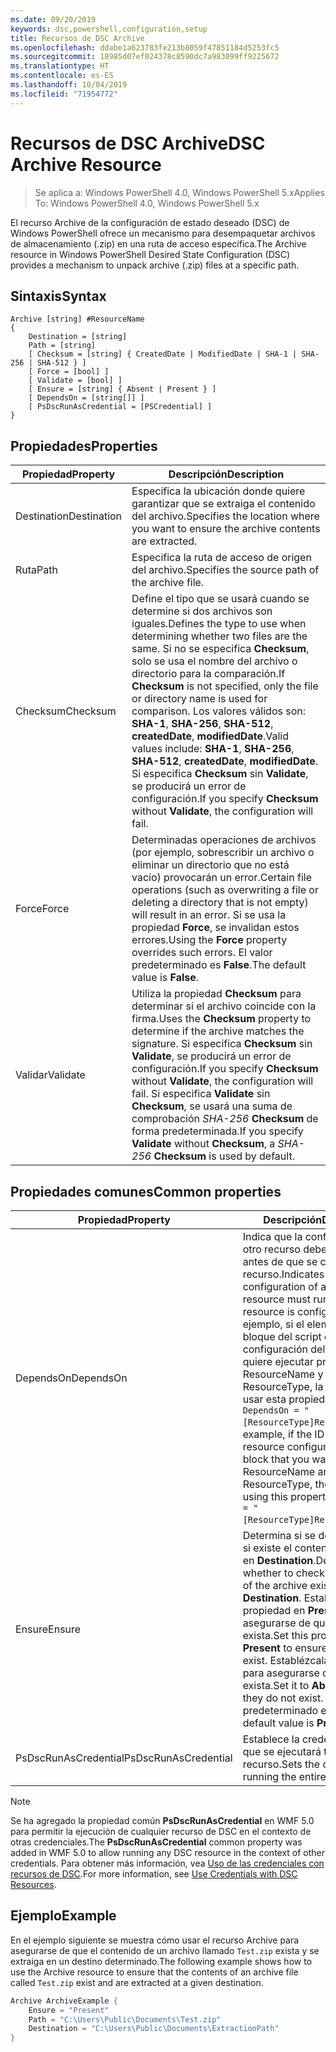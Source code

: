 ```yaml
---
ms.date: 09/20/2019
keywords: dsc,powershell,configuration,setup
title: Recursos de DSC Archive
ms.openlocfilehash: ddabe1a623783fe213b8059f47851184d5253fc5
ms.sourcegitcommit: 18985d07ef024378c8590dc7a983099ff9225672
ms.translationtype: HT
ms.contentlocale: es-ES
ms.lasthandoff: 10/04/2019
ms.locfileid: "71954772"
---
```

# <a name="dsc-archive-resource"></a><span data-ttu-id="9ccf9-103">Recursos de DSC Archive</span><span class="sxs-lookup"><span data-stu-id="9ccf9-103">DSC Archive Resource</span></span>

> <span data-ttu-id="9ccf9-104">Se aplica a: Windows PowerShell 4.0, Windows PowerShell 5.x</span><span class="sxs-lookup"><span data-stu-id="9ccf9-104">Applies To: Windows PowerShell 4.0, Windows PowerShell 5.x</span></span>

<span data-ttu-id="9ccf9-105">El recurso Archive de la configuración de estado deseado (DSC) de Windows PowerShell ofrece un mecanismo para desempaquetar archivos de almacenamiento (.zip) en una ruta de acceso específica.</span><span class="sxs-lookup"><span data-stu-id="9ccf9-105">The Archive resource in Windows PowerShell Desired State Configuration (DSC) provides a mechanism to unpack archive (.zip) files at a specific path.</span></span>

## <a name="syntax"></a><span data-ttu-id="9ccf9-106">Sintaxis</span><span class="sxs-lookup"><span data-stu-id="9ccf9-106">Syntax</span></span>

```Syntax
Archive [string] #ResourceName
{
    Destination = [string]
    Path = [string]
    [ Checksum = [string] { CreatedDate | ModifiedDate | SHA-1 | SHA-256 | SHA-512 } ]
    [ Force = [bool] ]
    [ Validate = [bool] ]
    [ Ensure = [string] { Absent | Present } ]
    [ DependsOn = [string[]] ]
    [ PsDscRunAsCredential = [PSCredential] ]
}
```

## <a name="properties"></a><span data-ttu-id="9ccf9-107">Propiedades</span><span class="sxs-lookup"><span data-stu-id="9ccf9-107">Properties</span></span>

|<span data-ttu-id="9ccf9-108">Propiedad</span><span class="sxs-lookup"><span data-stu-id="9ccf9-108">Property</span></span> |<span data-ttu-id="9ccf9-109">Descripción</span><span class="sxs-lookup"><span data-stu-id="9ccf9-109">Description</span></span> |
|---|---|
|<span data-ttu-id="9ccf9-110">Destination</span><span class="sxs-lookup"><span data-stu-id="9ccf9-110">Destination</span></span> |<span data-ttu-id="9ccf9-111">Especifica la ubicación donde quiere garantizar que se extraiga el contenido del archivo.</span><span class="sxs-lookup"><span data-stu-id="9ccf9-111">Specifies the location where you want to ensure the archive contents are extracted.</span></span> |
|<span data-ttu-id="9ccf9-112">Ruta</span><span class="sxs-lookup"><span data-stu-id="9ccf9-112">Path</span></span> |<span data-ttu-id="9ccf9-113">Especifica la ruta de acceso de origen del archivo.</span><span class="sxs-lookup"><span data-stu-id="9ccf9-113">Specifies the source path of the archive file.</span></span> |
|<span data-ttu-id="9ccf9-114">Checksum</span><span class="sxs-lookup"><span data-stu-id="9ccf9-114">Checksum</span></span> |<span data-ttu-id="9ccf9-115">Define el tipo que se usará cuando se determine si dos archivos son iguales.</span><span class="sxs-lookup"><span data-stu-id="9ccf9-115">Defines the type to use when determining whether two files are the same.</span></span> <span data-ttu-id="9ccf9-116">Si no se especifica **Checksum**, solo se usa el nombre del archivo o directorio para la comparación.</span><span class="sxs-lookup"><span data-stu-id="9ccf9-116">If **Checksum** is not specified, only the file or directory name is used for comparison.</span></span> <span data-ttu-id="9ccf9-117">Los valores válidos son: **SHA-1**, **SHA-256**, **SHA-512**, **createdDate**, **modifiedDate**.</span><span class="sxs-lookup"><span data-stu-id="9ccf9-117">Valid values include: **SHA-1**, **SHA-256**, **SHA-512**, **createdDate**, **modifiedDate**.</span></span> <span data-ttu-id="9ccf9-118">Si especifica **Checksum** sin **Validate**, se producirá un error de configuración.</span><span class="sxs-lookup"><span data-stu-id="9ccf9-118">If you specify **Checksum** without **Validate**, the configuration will fail.</span></span> |
|<span data-ttu-id="9ccf9-119">Force</span><span class="sxs-lookup"><span data-stu-id="9ccf9-119">Force</span></span> |<span data-ttu-id="9ccf9-120">Determinadas operaciones de archivos (por ejemplo, sobrescribir un archivo o eliminar un directorio que no está vacío) provocarán un error.</span><span class="sxs-lookup"><span data-stu-id="9ccf9-120">Certain file operations (such as overwriting a file or deleting a directory that is not empty) will result in an error.</span></span> <span data-ttu-id="9ccf9-121">Si se usa la propiedad **Force**, se invalidan estos errores.</span><span class="sxs-lookup"><span data-stu-id="9ccf9-121">Using the **Force** property overrides such errors.</span></span> <span data-ttu-id="9ccf9-122">El valor predeterminado es **False**.</span><span class="sxs-lookup"><span data-stu-id="9ccf9-122">The default value is **False**.</span></span> |
|<span data-ttu-id="9ccf9-123">Validar</span><span class="sxs-lookup"><span data-stu-id="9ccf9-123">Validate</span></span>| <span data-ttu-id="9ccf9-124">Utiliza la propiedad **Checksum** para determinar si el archivo coincide con la firma.</span><span class="sxs-lookup"><span data-stu-id="9ccf9-124">Uses the **Checksum** property to determine if the archive matches the signature.</span></span> <span data-ttu-id="9ccf9-125">Si especifica **Checksum** sin **Validate**, se producirá un error de configuración.</span><span class="sxs-lookup"><span data-stu-id="9ccf9-125">If you specify **Checksum** without **Validate**, the configuration will fail.</span></span> <span data-ttu-id="9ccf9-126">Si especifica **Validate** sin **Checksum**, se usará una suma de comprobación _SHA-256_ **Checksum** de forma predeterminada.</span><span class="sxs-lookup"><span data-stu-id="9ccf9-126">If you specify **Validate** without **Checksum**, a _SHA-256_ **Checksum** is used by default.</span></span> |

## <a name="common-properties"></a><span data-ttu-id="9ccf9-127">Propiedades comunes</span><span class="sxs-lookup"><span data-stu-id="9ccf9-127">Common properties</span></span>

|<span data-ttu-id="9ccf9-128">Propiedad</span><span class="sxs-lookup"><span data-stu-id="9ccf9-128">Property</span></span> |<span data-ttu-id="9ccf9-129">Descripción</span><span class="sxs-lookup"><span data-stu-id="9ccf9-129">Description</span></span> |
|---|---|
|<span data-ttu-id="9ccf9-130">DependsOn</span><span class="sxs-lookup"><span data-stu-id="9ccf9-130">DependsOn</span></span> |<span data-ttu-id="9ccf9-131">Indica que la configuración de otro recurso debe ejecutarse antes de que se configure este recurso.</span><span class="sxs-lookup"><span data-stu-id="9ccf9-131">Indicates that the configuration of another resource must run before this resource is configured.</span></span> <span data-ttu-id="9ccf9-132">Por ejemplo, si el elemento ID del bloque del script de configuración del recurso que quiere ejecutar primero es ResourceName y su tipo es ResourceType, la sintaxis para usar esta propiedad es `DependsOn = "[ResourceType]ResourceName"`.</span><span class="sxs-lookup"><span data-stu-id="9ccf9-132">For example, if the ID of the resource configuration script block that you want to run first is ResourceName and its type is ResourceType, the syntax for using this property is `DependsOn = "[ResourceType]ResourceName"`.</span></span> |
|<span data-ttu-id="9ccf9-133">Ensure</span><span class="sxs-lookup"><span data-stu-id="9ccf9-133">Ensure</span></span> |<span data-ttu-id="9ccf9-134">Determina si se debe comprobar si existe el contenido del archivo en **Destination**.</span><span class="sxs-lookup"><span data-stu-id="9ccf9-134">Determines whether to check if the content of the archive exists at the **Destination**.</span></span> <span data-ttu-id="9ccf9-135">Establezca esta propiedad en **Present** para asegurarse de que el contenido exista.</span><span class="sxs-lookup"><span data-stu-id="9ccf9-135">Set this property to **Present** to ensure the contents exist.</span></span> <span data-ttu-id="9ccf9-136">Establézcala en **Absent** para asegurarse de que no exista.</span><span class="sxs-lookup"><span data-stu-id="9ccf9-136">Set it to **Absent** to ensure they do not exist.</span></span> <span data-ttu-id="9ccf9-137">El valor predeterminado es **Present**.</span><span class="sxs-lookup"><span data-stu-id="9ccf9-137">The default value is **Present**.</span></span> |
|<span data-ttu-id="9ccf9-138">PsDscRunAsCredential</span><span class="sxs-lookup"><span data-stu-id="9ccf9-138">PsDscRunAsCredential</span></span> |<span data-ttu-id="9ccf9-139">Establece la credencial con la que se ejecutará todo el recurso.</span><span class="sxs-lookup"><span data-stu-id="9ccf9-139">Sets the credential for running the entire resource as.</span></span> |

> [!NOTE]
> <span data-ttu-id="9ccf9-140">Se ha agregado la propiedad común **PsDscRunAsCredential** en WMF 5.0 para permitir la ejecución de cualquier recurso de DSC en el contexto de otras credenciales.</span><span class="sxs-lookup"><span data-stu-id="9ccf9-140">The **PsDscRunAsCredential** common property was added in WMF 5.0 to allow running any DSC resource in the context of other credentials.</span></span> <span data-ttu-id="9ccf9-141">Para obtener más información, vea [Uso de las credenciales con recursos de DSC](../../../configurations/runasuser.md).</span><span class="sxs-lookup"><span data-stu-id="9ccf9-141">For more information, see [Use Credentials with DSC Resources](../../../configurations/runasuser.md).</span></span>

## <a name="example"></a><span data-ttu-id="9ccf9-142">Ejemplo</span><span class="sxs-lookup"><span data-stu-id="9ccf9-142">Example</span></span>

<span data-ttu-id="9ccf9-143">En el ejemplo siguiente se muestra cómo usar el recurso Archive para asegurarse de que el contenido de un archivo llamado `Test.zip` exista y se extraiga en un destino determinado.</span><span class="sxs-lookup"><span data-stu-id="9ccf9-143">The following example shows how to use the Archive resource to ensure that the contents of an archive file called `Test.zip` exist and are extracted at a given destination.</span></span>

```powershell
Archive ArchiveExample {
    Ensure = "Present"
    Path = "C:\Users\Public\Documents\Test.zip"
    Destination = "C:\Users\Public\Documents\ExtractionPath"
}
```